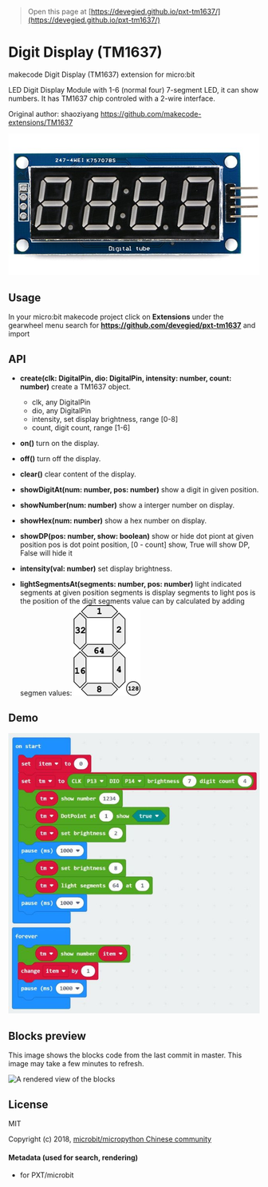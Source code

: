 > Open this page at [https://devegied.github.io/pxt-tm1637/](https://devegied.github.io/pxt-tm1637/)

# Digit Display (TM1637)
makecode Digit Display (TM1637) extension for micro:bit

LED Digit Display Module with 1-6 (normal four) 7-segment LED, it can show numbers. It has TM1637 chip controled with a 2-wire interface.

Original author: shaoziyang https://github.com/makecode-extensions/TM1637

![](icon.png)

## Usage

In your micro:bit makecode project click on **Extensions** under the gearwheel menu
search for **https://github.com/devegied/pxt-tm1637** and import

## API

- **create(clk: DigitalPin, dio: DigitalPin, intensity: number, count: number)**
create a TM1637 object.
  - clk, any DigitalPin
  - dio, any DigitalPin
  - intensity, set display brightness, range [0-8]
  - count, digit count, range [1-6]

- **on()**
turn on the display.

- **off()**
turn off the display.

- **clear()**
clear content of the display.

- **showDigitAt(num: number, pos: number)**
show a digit in given position.

- **showNumber(num: number)**
show a interger number on display.

- **showHex(num: number)**
show a hex number on display.

- **showDP(pos: number, show: boolean)**
show or hide dot piont at given position
pos is dot point position, [0 - count]
show, True will show DP, False will hide it

- **intensity(val: number)**
set display brightness.

- **lightSegmentsAt(segments: number, pos: number)**
light indicated segments at given position
segments is display segments to light
pos is the position of the digit
segments value can by calculated by adding segmen values:
![](segment_values.png)

## Demo

![](demo.jpg)

## Blocks preview

This image shows the blocks code from the last commit in master.
This image may take a few minutes to refresh.

![A rendered view of the blocks](https://github.com/devegied/pxt-tm1637/raw/master/.github/makecode/blocks.png)

## License  

MIT

Copyright (c) 2018, [microbit/micropython Chinese community](http://www.micropython.org.cn)

#### Metadata (used for search, rendering)

* for PXT/microbit
<script src="https://makecode.com/gh-pages-embed.js"></script><script>makeCodeRender("{{ site.makecode.home_url }}", "{{ site.github.owner_name }}/{{ site.github.repository_name }}");</script>